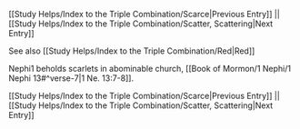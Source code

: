 [[Study Helps/Index to the Triple Combination/Scarce|Previous Entry]]  ||  [[Study Helps/Index to the Triple Combination/Scatter, Scattering|Next Entry]]

 See also [[Study Helps/Index to the Triple Combination/Red|Red]]

 Nephi1 beholds scarlets in abominable church, [[Book of Mormon/1 Nephi/1 Nephi 13#^verse-7|1 Ne. 13:7-8]].

[[Study Helps/Index to the Triple Combination/Scarce|Previous Entry]]  ||  [[Study Helps/Index to the Triple Combination/Scatter, Scattering|Next Entry]]